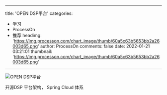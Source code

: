 
---
title: 'OPEN DSP平台'
categories: 
 - 学习
 - ProcessOn
 - 推荐
headimg: 'https://img.processon.com/chart_image/thumb/60a5c63b5653bb2a26003d65.png'
author: ProcessOn
comments: false
date: 2022-01-21 03:21:01
thumbnail: 'https://img.processon.com/chart_image/thumb/60a5c63b5653bb2a26003d65.png'
---

<div>   
<img class="thumb" alt="OPEN DSP平台" src="https://img.processon.com/chart_image/thumb/60a5c63b5653bb2a26003d65.png" referrerpolicy="no-referrer">
<p>开源DSP 平台架构， Spring Cloud 体系</p>  
</div>
            